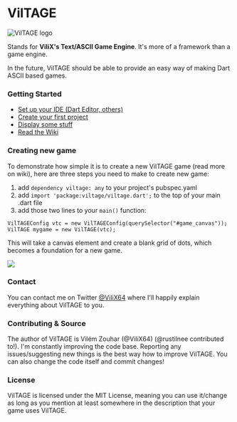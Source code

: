 VilTAGE
=======

![VilTAGE logo](http://s28.postimg.org/lcfi75lf1/Vil_TAGE_logo.png)

Stands for **ViliX's Text/ASCII Game Engine**. It's more of a framework than a game engine.

In the future, VilTAGE should be able to provide an easy way of making Dart ASCII based games.

### Getting Started

* [Set up your IDE (Dart Editor, others)](https://github.com/ViliX64/VilTAGE/wiki/Setting-up-IDE)
* [Create your first project](https://github.com/ViliX64/VilTAGE/wiki/Creating-first-project)
* [Display some stuff](https://github.com/ViliX64/VilTAGE/wiki/Adding-entities)
* [Read the Wiki](https://github.com/ViliX64/VilTAGE/wiki)

### Creating new game

To demonstrate how simple it is to create a new VilTAGE game (read more on wiki), here are three steps you need to make to create new game:

1. add `dependency viltage: any` to your project's pubspec.yaml
2. add `import 'package:viltage/viltage.dart';` to the top of your main .dart file
3. add those two lines to your `main()` function:
```
VilTAGEConfig vtc = new VilTAGEConfig(querySelector("#game_canvas"));
VilTAGE mygame = new VilTAGE(vtc);
```
This will take a canvas element and create a blank grid of dots, which becomes a foundation for a new game.

![](http://s3.postimg.org/l9z9k3d37/Untitled_1.png)

### Contact

You can contact me on Twitter [@ViliX64](https://twitter.com/ViliX64) where I'll happily explain everything about VilTAGE to you.

### Contributing & Source

The author of VilTAGE is Vilém Zouhar (@ViliX64) (@rustilnee contributed to!). I'm constantly improving the code base. Reporting any issues/suggesting new things is the best way how to improve VilTAGE. You can also change the code itself and commit changes!

### License

VilTAGE is licensed under the MIT License, meaning you can use it/change as long as you mention at least somewhere in the description that your game uses VilTAGE.
